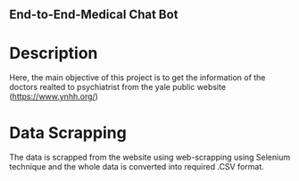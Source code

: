 ## End-to-End-Medical Chat Bot

# Description
Here, the main objective of this project is to get the information of the doctors realted to psychiatrist from the yale public website (https://www.ynhh.org/)

# Data Scrapping
The data is scrapped from the website using web-scrapping using Selenium technique and the whole data is converted into required .CSV format.
